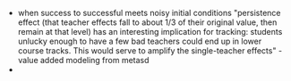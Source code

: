 
- when success to successful meets noisy initial conditions "persistence effect (that teacher effects fall to about 1/3 of their original value, then remain at that level) has an interesting implication for tracking: students unlucky enough to have a few bad teachers could end up in lower course tracks. This would serve to amplify the single-teacher effects" - value added modeling from metasd
- 